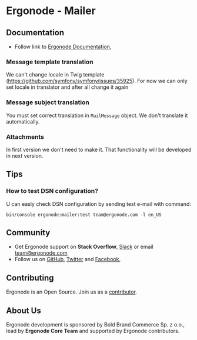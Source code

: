 # Ergonode - Mailer

## Documentation

* Follow link to [Ergonode Documentation][docs],

### Message template translation

We can't change locale in Twig template (https://github.com/symfony/symfony/issues/35925).
For now we can only set locale in translator and after all change it again

### Message subject translation

You must set correct translation in `MailMessage` object. We don't translate it automatically.

### Attachments

In first version we don't need to make it. That functionality will be developed in next version. 

## Tips

### How to test DSN configuration?

U can easly check DSN configuration by sending test e-mail with command:

```
bin/console ergonode:mailer:test team@ergonode.com -l en_US
```

## Community

* Get Ergonode support on **Stack Overflow**, [Slack][slack] or email team@ergonode.com
* Follow us on [GitHub][github], [Twitter][twitter] and [Facebook][facebook],  

## Contributing

Ergonode is an Open Source. Join us as a [contributor][contribution]. 

## About Us

Ergonode development is sponsored by Bold Brand Commerce Sp. z o.o., lead by **Ergonode Core Team** and supported by Ergonode contributors. 

[docs]: https://docs.ergonode.com
[slack]: https://ergonode.slack.com
[twitter]: https://twitter.com/ergonode
[facebook]: https://www.facebook.com/ergonode
[github]: https://github.com/ergonode
[license]: ./LICENSE.txt
[contribution]: http://docs.ergonode.com/#/community/contribution